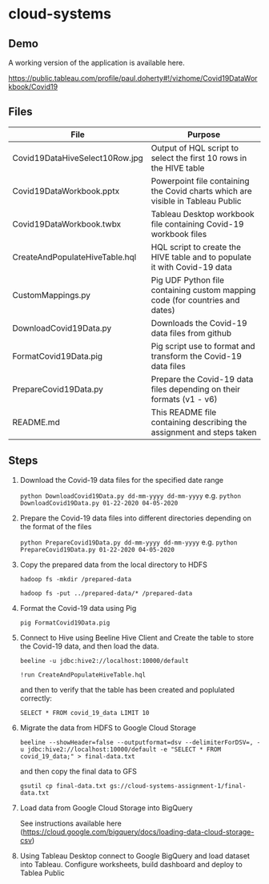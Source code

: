 # cloud-systems

## Demo

  A working version of the application is available here.
  
  https://public.tableau.com/profile/paul.doherty#!/vizhome/Covid19DataWorkbook/Covid19

## Files

| File                           | Purpose                                                                          |
| ------------------------------ | -------------------------------------------------------------------------------- |
| Covid19DataHiveSelect10Row.jpg | Output of HQL script to select the first 10 rows in the HIVE table               |
| Covid19DataWorkbook.pptx       | Powerpoint file containing the Covid charts which are visible in Tableau Public  |
| Covid19DataWorkbook.twbx       | Tableau Desktop workbook file containing Covid-19 workbook files                 |
| CreateAndPopulateHiveTable.hql | HQL script to create the HIVE table and to populate it with Covid-19 data        |
| CustomMappings.py              | Pig UDF Python file containing custom mapping code (for countries and dates)     |
| DownloadCovid19Data.py         | Downloads the Covid-19 data files from github                                    |
| FormatCovid19Data.pig          | Pig script use to format and transform the Covid-19 data files                   |
| PrepareCovid19Data.py          | Prepare the Covid-19 data files depending on their formats (v1 - v6)             |
| README.md                      | This README file containing describing the assignment and steps taken            |


## Steps

1. Download the Covid-19 data files for the specified date range

   `python DownloadCovid19Data.py dd-mm-yyyy dd-mm-yyyy`
   e.g. `python DownloadCovid19Data.py 01-22-2020 04-05-2020`

2. Prepare the Covid-19 data files into different directories depending on the format of the files
 
   `python PrepareCovid19Data.py dd-mm-yyyy dd-mm-yyyy`
   e.g. `python PrepareCovid19Data.py 01-22-2020 04-05-2020`
  
3. Copy the prepared data from the local directory to HDFS

   `hadoop fs -mkdir /prepared-data`
   
   `hadoop fs -put ../prepared-data/* /prepared-data`
   
4. Format the Covid-19 data using Pig
 
   `pig FormatCovid19Data.pig`

5. Connect to Hive using Beeline Hive Client and Create the table to store the Covid-19 data, and then load the data.
 
   `beeline -u jdbc:hive2://localhost:10000/default`
   
   `!run CreateAndPopulateHiveTable.hql`
   
   and then to verify that the table has been created and poplulated correctly:
   
   `SELECT * FROM covid_19_data LIMIT 10`

6. Migrate the data from HDFS to Google Cloud Storage
  
   `beeline --showHeader=false --outputformat=dsv --delimiterForDSV=, -u jdbc:hive2://localhost:10000/default -e "SELECT * FROM covid_19_data;" > final-data.txt`
   
   and then copy the final data to GFS
   
   `gsutil cp final-data.txt gs://cloud-systems-assignment-1/final-data.txt`
   
 7. Load data from Google Cloud Storage into BigQuery
 
    See instructions available here (https://cloud.google.com/bigquery/docs/loading-data-cloud-storage-csv)
    
 8. Using Tableau Desktop connect to Google BigQuery and load dataset into Tableau. Configure worksheets, build dashboard and deploy to Tablea Public
   
